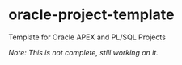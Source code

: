 # oracle-project-template
Template for Oracle APEX and PL/SQL Projects


*Note: This is not complete, still working on it.*
